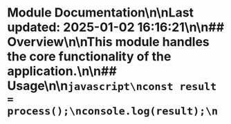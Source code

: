 # Module Documentation\n\nLast updated: 2025-01-02 16:16:21\n\n## Overview\n\nThis module handles the core functionality of the application.\n\n## Usage\n\n```javascript\nconst result = process();\nconsole.log(result);\n```
